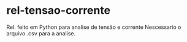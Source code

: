 # rel-tensao-corrente
Rel. feito em Python para analise de tensão e corrente
Nescessario o arquivo .csv para a analise. 
